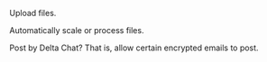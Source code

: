 Upload files.

Automatically scale or process files.

Post by Delta Chat? That is, allow certain encrypted emails to post.
